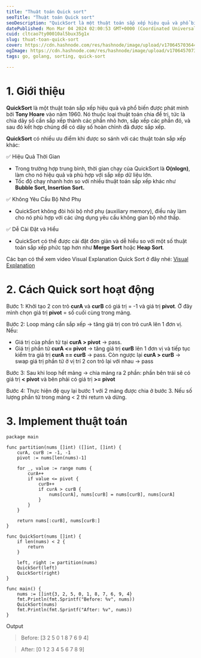 ```yaml
---
title: "Thuật toán Quick sort"
seoTitle: "Thuật toán Quick sort"
seoDescription: "QuickSort là một thuật toán sắp xếp hiệu quả và phổ biến được phát minh bởi Tony Hoare vào năm 1960. Nó thuộc loại thuật toán chia để trị"
datePublished: Mon Mar 04 2024 02:00:53 GMT+0000 (Coordinated Universal Time)
cuid: cltcao7ty00010al5bux35g1x
slug: thuat-toan-quick-sort
cover: https://cdn.hashnode.com/res/hashnode/image/upload/v1706457036441/6a06d164-47fa-40ba-ae9e-46799af4b2bb.avif
ogImage: https://cdn.hashnode.com/res/hashnode/image/upload/v1706457073602/3f926ed6-d3dd-4d9e-a12d-4a7f2a1453fb.avif
tags: go, golang, sorting, quick-sort

---
```


# 1. Giới thiệu

**QuickSort** là một thuật toán sắp xếp hiệu quả và phổ biến được phát minh bởi **Tony Hoare** vào năm 1960. Nó thuộc loại thuật toán chia để trị, tức là chia dãy số cần sắp xếp thành các phần nhỏ hơn, sắp xếp các phần đó, và sau đó kết hợp chúng để có dãy số hoàn chỉnh đã được sắp xếp.

**QuickSort** có nhiều ưu điểm khi được so sánh với các thuật toán sắp xếp khác:

✅ Hiệu Quả Thời Gian

- Trong trường hợp trung bình, thời gian chạy của QuickSort là **O(nlogn)**, làm cho nó hiệu quả và phù hợp với sắp xếp dữ liệu lớn.
- Tốc độ chạy nhanh hơn so với nhiều thuật toán sắp xếp khác như **Bubble Sort, Insertion Sort.**

✅ Không Yêu Cầu Bộ Nhớ Phụ

- QuickSort không đòi hỏi bộ nhớ phụ (auxiliary memory), điều này làm cho nó phù hợp với các ứng dụng yêu cầu không gian bộ nhớ thấp.

✅ Dễ Cài Đặt và Hiểu

- QuickSort có thể được cài đặt đơn giản và dễ hiểu so với một số thuật toán sắp xếp phức tạp hơn như **Merge Sort** hoặc **Heap Sort**.

Các bạn có thể xem video Visual Explanation Quick Sort ở đây nhé: [Visual Explanation](https://www.youtube.com/watch?v=WprjBK0p6rw&ab_channel=CuriousWalk)

# 2. Cách Quick sort hoạt động

Bước 1: Khởi tạo 2 con trỏ **curA** và **curB** có giá trị = -1 và giá trị **pivot**. Ở đây mình chọn giá trị **pivot** = số cuối cùng trong mảng.

Bước 2: Loop mảng cần sắp xếp -> tăng giá trị con trỏ curA lên 1 đơn vị. Nếu:
- Giá trị của phần tử tại **curA > pivot** -> pass.
- Giá trị phần tử **curA <= pivot** -> tăng giá trị **curB** lên 1 đơn vị và tiếp tục kiểm tra giá trị **curA == curB** -> pass. Còn ngược lại **curA > curB** -> swap giá trị phần tử ở vị trí 2 con trỏ lại với nhau -> pass

Bước 3: Sau khi loop hết mảng -> chia mảng ra 2 phần: phần bên trái sẽ có giá trị **< pivot** và bên phải có giá trị **>= pivot**

Bước 4: Thực hiện đệ quy lại bước 1 với 2 mảng được chia ở bước 3. Nếu số lượng phần tử trong mảng < 2 thì return và dừng.

# 3. Implement thuật toán

```golang
package main

func partition(nums []int) ([]int, []int) {
	curA, curB := -1, -1
	pivot := nums[len(nums)-1]

	for _, value := range nums {
		curA++
		if value <= pivot {
			curB++
			if curA > curB {
				nums[curA], nums[curB] = nums[curB], nums[curA]
			}
		}
	}

	return nums[:curB], nums[curB:]
}

func QuickSort(nums []int) {
	if len(nums) < 2 {
		return
	}

	left, right := partition(nums)
	QuickSort(left)
	QuickSort(right)
}
```
```golang
func main() {
	nums := []int{3, 2, 5, 0, 1, 8, 7, 6, 9, 4}
	fmt.Println(fmt.Sprintf("Before: %v", nums))
	QuickSort(nums)
	fmt.Println(fmt.Sprintf("After: %v", nums))
}
```

Output

> Before: [3 2 5 0 1 8 7 6 9 4]

> After: [0 1 2 3 4 5 6 7 8 9]




